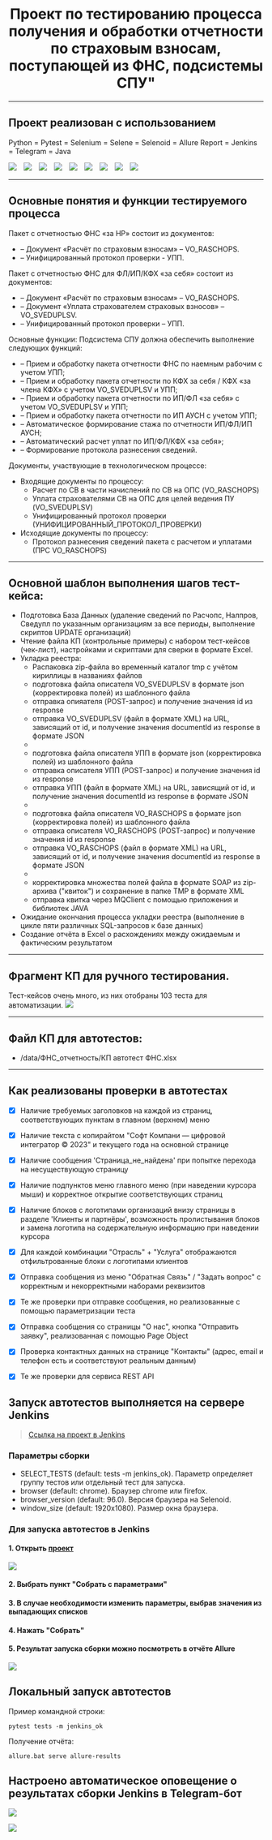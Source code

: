 <h1 align="center">Проект по тестированию процесса получения и обработки отчетности по страховым взносам, поступающей из ФНС, подсистемы СПУ"</h1>
<hr>

## Проект реализован с использованием
Python = Pytest = Selenium = Selene = Selenoid = Allure Report = Jenkins = Telegram = Java

![](/design/icons/Python.png)&emsp;![](/design/icons/Pytest.png)&emsp;![](/design/icons/Selenium.png)&emsp;![](/design/icons/Selene.png)&emsp;![](/design/icons/Selenoid.png)&emsp;![](/design/icons/Allure_Report.png)&emsp;![](/design/icons/Jenkins.png)&emsp;![](/design/icons/Telegram.png)&emsp;![](/design/icons/Java.png)
<hr>

## Основные понятия и функции тестируемого процесса

Пакет с отчетностью ФНС «за НР» состоит из документов:
* –	Документ «Расчёт по страховым взносам» – VO_RASCHOPS.
* –	Унифицированный протокол проверки - УПП.

Пакет с отчетностью ФНС для ФЛ/ИП/КФХ «за себя» состоит из документов:
* –	Документ «Расчёт по страховым взносам» – VO_RASCHOPS.
* –	Документ «Уплата страхователем страховых взносов» – VO_SVEDUPLSV.
* –	Унифицированный протокол проверки – УПП.

Основные функции:
Подсистема СПУ должна обеспечить выполнение следующих функций:
* –	Прием и обработку пакета отчетности ФНС по наемным рабочим с учетом УПП; 
* –	Прием и обработку пакета отчетности по КФХ за себя / КФХ «за члена КФХ» с учетом VO_SVEDUPLSV и УПП;
* –	Прием и обработку пакета отчетности по ИП/ФЛ «за себя» с учетом VO_SVEDUPLSV и УПП;
* –	Прием и обработку пакета отчетности по ИП АУСН с учетом УПП;
* –	Автоматическое формирование стажа по отчетности ИП/ФЛ/ИП АУСН;
* –	Автоматический расчет уплат по ИП/ФЛ/КФХ «за себя»;
* –	Формирование протокола разнесения сведений.

Документы, участвующие в технологическом процессе:
* Входящие документы по процессу:
  * Расчет по СВ в части начислений по СВ на ОПС	(VO_RASCHOPS)
  * Уплата страхователями СВ на ОПС для целей ведения ПУ	(VO_SVEDUPLSV)
  * Унифицированный протокол проверки	(УНИФИЦИРОВАННЫЙ_ПРОТОКОЛ_ПРОВЕРКИ)
* Исходящие документы по процессу:
  * Протокол разнесения сведений пакета с расчетом и уплатами	(ПРС VO_RASCHOPS)
<hr>

## Основной шаблон выполнения шагов тест-кейса:
* Подготовка База Данных (удаление сведений по Расчопс, Налпров, Сведупл по указанным организациям за все периоды, выполнение скриптов UPDATE организаций)
* Чтение файла КП (контрольные примеры) с набором тест-кейсов (чек-лист), настройками и скриптами для сверки в формате Excel.
* Укладка реестра:
  * Распаковка zip-файла во временный каталог tmp с учётом кириллицы в названиях файлов
  * подготовка файла описателя VO_SVEDUPLSV в формате json (корректировка полей) из шаблонного файла
  * отправка опияателя (POST-запрос) и получение значения id из response
  * отправка VO_SVEDUPLSV (файл в формате XML) на URL, зависящий от id, и получение значения documentId из response в формате JSON
  *
  * подготовка файла описателя УПП в формате json (корректировка полей) из шаблонного файла
  * отправка описателя УПП (POST-запрос) и получение значения id из response
  * отправка УПП (файл в формате XML) на URL, зависящий от id, и получение значения documentId из response в формате JSON
  *
  * подготовка файла описателя VO_RASCHOPS в формате json (корректировка полей) из шаблонного файла
  * отправка описателя VO_RASCHOPS (POST-запрос) и получение значения id из response
  * отправка VO_RASCHOPS (файл в формате XML) на URL, зависящий от id, и получение значения documentId из response в формате JSON
  *
  * корректировка множества полей файла в формате SOAP из zip-архива ("квиток") и сохранение в папке TMP в формате XML
  * отправка квитка через MQClient с помощью приложения и библиотек JAVA
* Ожидание окончания процесса укладки реестра (выполнение в цикле пяти различных SQL-запросов к базе данных)
* Создание отчёта в Excel о расхождениях между ожидаемым и фактическим результатом
<hr>
 
## Фрагмент КП для ручного тестирования.
Тест-кейсов очень много, из них отобраны 103 теста для автоматизации.
![](/design/images/КП.PNG)
<hr>

## Файл КП для автотестов:
* /data/ФНС_отчетность/КП автотест ФНС.xlsx

<hr>

## Как реализованы проверки в автотестах


- [x] Наличие требуемых заголовков на каждой из страниц, соответствующих пунктам в главном (верхнем) меню
- [x] Наличие текста с копирайтом "Софт Компани — цифровой интегратор © 2023" и текущего года на основной странице
- [x] Наличие сообщения 'Страница_не_найдена' при попытке перехода на несуществующую страницу
- [x] Наличие подпунктов меню главного меню (при наведении курсора мыши) и корректное открытие соответствующих страниц
- [x] Наличие блоков с логотипами организаций внизу страницы в разделе 'Клиенты и партнёры', возможность пролистывания блоков и замена логотипа на содержательную информацию при наведении курсора 
- [x] Для каждой комбинации "Отрасль" + "Услуга" отображаются отфильтрованные блоки с логотипами клиентов
- [x] Отправка сообщения из меню "Обратная Связь" / "Задать вопрос" с корректным и некорректными наборами реквизитов
- [x] Те же проверки при отправке сообщения, но реализованные с помощью параметризации теста
- [x] Отправка сообщения со страницы "О нас", кнопка "Отправить заявку", реализованная с помощью Page Object
- [x] Проверка контактных данных на странице "Контакты" (адрес, email и телефон есть и соответствуют реальным данным)
- [x] Те же проверки для сервиса REST API



## Запуск автотестов выполняется на сервере Jenkins
> <a target="_blank" href="http://10.155.56.61:8888/job/Demo test softwarecom/">Ссылка на проект в Jenkins</a>


### Параметры сборки

* SELECT_TESTS (default: tests -m jenkins_ok). Параметр определяет группу тестов или отдельный тест для запуска.
* browser (default: chrome). Браузер chrome или firefox.
* browser_version (default: 96.0). Версия браузера на Selenoid.
* window_size (default: 1920x1080). Размер окна браузера.


### Для запуска автотестов в Jenkins
#### 1. Открыть <a target="_blank" href="http://10.155.56.61:8888/job/Demo test softwarecom/">проект</a>

![](/design/images/jenkins1.PNG)

#### 2. Выбрать пункт "Собрать с параметрами"
#### 3. В случае необходимости изменить параметры, выбрав значения из выпадающих списков
#### 4. Нажать "Собрать"
#### 5. Результат запуска сборки можно посмотреть в отчёте Allure
![](/design/images/jenkins2.png)

## Локальный запуск автотестов
Пример командной строки:
```
pytest tests -m jenkins_ok
```

Получение отчёта:
```
allure.bat serve allure-results
```

## Настроено автоматическое оповещение о результатах сборки Jenkins в Telegram-бот
![](/design/images/telegram_bot_ru.PNG)

![](/design/images/telegram_bot_ru_green.PNG)
